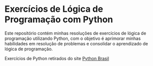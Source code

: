 # Exercícios de Lógica de Programação com Python

Este repositório contém minhas resoluções de exercícios de lógica de programação utilizando Python, com o objetivo é aprimorar minhas habilidades em resolução de problemas e consolidar o aprendizado de lógica de programação.

Exercícios de Python retirados do site <a href="https://wiki.python.org.br/ListaDeExercicios">Python Brasil</a>
